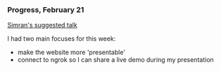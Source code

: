 ### Progress, February 21


[Simran's suggested talk](https://vimeo.com/110607681)


I had two main focuses for this week:
- make the website more 'presentable'
- connect to ngrok so I can share a live demo during my presentation
